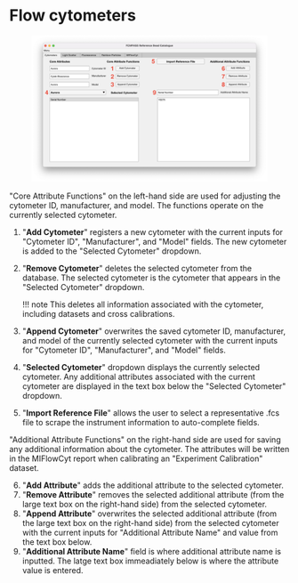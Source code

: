 # Flow cytometers

<figure><img src="../../assets/CytometersCatalogue.png" alt=""><figcaption></figcaption></figure>

"Core Attribute Functions" on the left-hand side are used for adjusting the cytometer ID, manufacturer, and model. The functions operate on the currently selected cytometer.

1. "**Add Cytometer**" registers a new cytometer with the current inputs for "Cytometer ID", "Manufacturer", and "Model" fields. The new cytometer is added to the "Selected Cytometer" dropdown.
2. "**Remove Cytometer**" deletes the selected cytometer from the database. The selected cytometer is the cytometer that appears in the "Selected Cytometer" dropdown.

   !!! note
       This deletes all information associated with the cytometer, including datasets and cross calibrations.

3. "**Append Cytometer**" overwrites the saved cytometer ID, manufacturer, and model of the currently selected cytometer with the current inputs for "Cytometer ID", "Manufacturer", and "Model" fields.
4. "**Selected Cytometer**" dropdown displays the currently selected cytometer. Any additional attributes associated with the current cytometer are displayed in the text box below the "Selected Cytometer" dropdown.
5. "**Import Reference File**" allows the user to select a representative .fcs file to scrape the instrument information to auto-complete fields.

"Additional Attribute Functions" on the right-hand side are used for saving any additional information about the cytometer. The attributes will be written in the MIFlowCyt report when calibrating an "Experiment Calibration" dataset.

6. "**Add Attribute**" adds the additional attribute to the selected cytometer.
7. "**Remove Attribute**" removes the selected additional attribute (from the large text box on the right-hand side) from the selected cytometer.
8. "**Append Attribute**" overwrites the selected additional attribute (from the large text box on the right-hand side) from the selected cytometer with the current inputs for "Additional Attribute Name" and value from the text box below.
9. "**Additional Attribute Name**" field is where additional attribute name is inputted. The latge text box immeadiately below is where the attribute value is entered.

